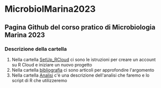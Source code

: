 # MicrobiolMarina2023

## Pagina Github del corso pratico di Microbiologia Marina 2023

### Descrizione della cartella

1. Nella cartella [SetUp_RCloud](SetUp_RCloud) ci sono le istruzioni per creare un account su R Cloud e iniziare un nuovo progetto
2. Nella cartella [bibliografia](bibliografia) ci sono articoli per approfondire l'argomento
3. Nella cartella [Analisi](Analisi) c'è una descrizione dell'analisi che faremo e lo script di R che utilizzeremo
   
